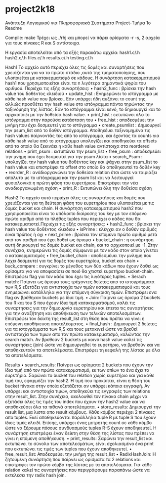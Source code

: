 # project2k18

Ανάπτυξη Λογισμικού για Πληροφοριακά Συστήματα
Project-Τμήμα 1ο
Readme

Compile:  make
Τρέχει ως ./rhj 
και μπορεί να πάρει ορίσματα -r -s, 2 αρχεία για τους πίνακες R και S αντίστοιχα. 

Η εργασία αποτελείται από τα εξής παρακάτω αρχεία:
hash1.c/.h
hash2.c/.h
files.c/.h
results.c/.h
testing.c/.h

Hash1
Το αρχείο αυτό περιέχει όλες τις δομές και συναρτήσεις που χρειάζονται για να το πρώτο στάδιο ,αυτό της τμηματοποίησης, που υλοποιείται με κατακερματισμό σε κάδους. Η συνάρτηση κατακερματισμού hash1 που χρησιμοποιείται είναι τα n λιγότερα σημαντικά ψηφία του αριθμού. Περιέχει τις εξής συναρτήσεις: 
    • hash2_func : βρίσκει την hash value του δοθέντος κλειδιού
    • update_hist : Ενημερώνει το ιστόγραμμα με κάθε hash value που βρίσκει. Εάν υπάρχει ήδη αυξάνει το count της, αλλιώς προσθέτει την hash value στο ιστόγραμμα πάντα τηρώντας την ταξινόμηση της λίστας. Εάν το ιστόγραμμα είναι κενό, το δημιουργεί και το αρχικοποιέι με την δοθείσα hash value.
    • print_hist : εκτυπώνει όλο το ιστόγραμμα στην παρούσα κατάσταση του
    • free_hist : αποδεσμέυει την μνήμη που έχει δεσμευτεί για το ιστόγραμμα
    • create_psumlist : Δημιουργεί την psum_list από το δοθέν ιστόγραμμα. Αποθηκέυει ταξινομημένα τις hash values παίρνοντάς τες από το ιστόγραμμα, και έχοντας τα counts για κάθε hash value από το ιστόγραμμα υπολογίζει και αποθηκεύει τα offsets από τα οποία θα ξεκινάει η κάθε hash value αντίστοιχα στα reordered relations
    • print_psum : εκτυπώνει την psum_list
    • free_psum : αποδεσμεύει την μνήμη που έχει δεσμευτεί για την psum λίστα
    • search_Psum : υπολογίζει την hash value του δοθέντος key και ψάχνει στην psum_list το hash value και επιστρέφει το offset στο οποίο θα αποθηκευτεί το δοθέν key
    • reorder_R : ανάδιοργανώνει την δοθείσα relation έτσι ώστε να ταιριάζει απόλυτα με το ιστόγραμμα και την psum list και να λειτουργεί φυσιολογικά η πρώτη φάση του ευρετήριου. Επιστρέφει την νέα αναδιοργανωμένη σχέση
    • print_R : Εκτυπώνει όλη την δοθείσα σχέση

Hash2
Το αρχείο αυτό περιέχει όλες τις συναρτήσεις και δομές που χρειάζονται για τη δεύτερη φάση του ευρετηρίου που υλοποιείται με τις δομές bucket και chain. Η συνάρτηση κατακερματισμού hash2 που χρησιμοποιείται είναι το υπόλοιπο διαίρεσης του key με τον επόμενο πρώτο αριθμό από το πλήθος tuples που περιέχει ο κάδος που θα κατακερματιστεί.Περιέχει τις εξής συναρτήσεις: 
    • hash2_func : βρίσκει την hash value του δοθέντος κλειδιου
    • isPrime : ελέγχει αν ο δοθέν αριθμός είναι πρώτος ή οχι
    • next_prime : βρίσκει τον επόμενο πρώτο αριθμό μετά από τον αριθμό που έχει δοθεί ως όρισμα
    • bucket_chain : η συνάρτηση αυτή δημιουργεί τις δομές bucket και chain, και τα αρχικοποιεί με -1. Στην συνέχεια, ενημερώνει τις δομές σύμφωνα με τον κάδο στον οποίο γίνεται ο κατακερματισμός
    • free_bucket_chain : αποδεσμέυει την μνλημη που λεχει δεσμευτεί για τις δομές του ευρετηρίου, bucket και chain
    • buck_compare : συγκρίνει το μέγεθος των δύο κάδων που έχουν δοθεί ως ορίσαμτα για να αποφασίσει σε ποιό θα χτιστεί ευρετήριο bucket-chain. Επιστρέφει flag για τον κάδο που έχει τις λιγότερες tuples.
    • Serach match: Παίρνει ως όρισμα τους τρέχοντες δείκτες απο τα ιστογράμματα των R,S εξετάζει για αντιστοιχία των τιμών κατακερματισμού και τους ενημερώνει κατάλληλα για την επόμενη σύγκριση τιμών. Επιστρέφει ενα flag αν βρέθηκαν buckets με ίδια τιμή.
    • Join: Παίρνει ως όρισμα 2 buckets του R και του S που έχουν ίδια τιμή κατακερματισμού, καλέι τις συναρτησεις για την δημιουργία ευρετηρίου και έπειτα τις συναρτήσεις για την αναζήτηση και αποθήκευση των τελικών αποτελεσμάτων. Επιστρέφει τον δείκτη της result_list στη θέση που πρέπει να γίνει η επόμενη αποθήκευση αποτελέσματος.
    • final_hash : Δημιουργεί 2 δείκτες για τα ιστογράμματα των R,S και τους μετακινεί ώστε να βρεθεί αντιστοιχία των τιμων απο τον πρώτο κατακερματισμό, καλώντας την search match. Αν βρεθούν 2 buckets με κοινό hash value καλεί τις συναρτήσεις (join) ώστε να δημιουργηθεί το ευρετήριο, να βρεθούν και να αποθηκευτούν τα αποτελέμσατα. Επιστρέφει τη κεφαλή της λίστας με όλα τα αποτελέσματα. 




Results
    •  search_results: Παίνρει ως ορίσματα 2 buckets που  έχουν την ίδια τιμή από τον πρώτο κατακερματισμό, εκ των οπίων το ένα έχει το ευρετήριο. Σαρώνει το bucket του relation χωρίς ευρετήριο και για κάθε τιμή του, εφαρμόζει την hash2. Η τιμή που προκύπτει, είναι η θέση του bucket πίνακα στην οποία εξετάζεται αν υπάρχει κάποια εγγραφή. Αν υπάρχει και αντιστοιχία τιμών, αποθηκεύει τις εγγραφές των relations στην result_list. Στην συνέχεια, ακολουθεί τον πίνακα chain μέχρι να εξετάσει όλες τις τιμές του index που έχουν την hash2 value και να αποθηκεύσει όλα τα πιθανά αποτελέσματα.
    • store_results: Δημιουργεί την result list, μια λιστα απο result κόμβους. Κάθε κόμβος περιέχει 2 πίνακες απο tuples. Εκεί αποθηκεύονται παράλληλα tuple R με tuple S που έχουν ίδιες τιμές κλειδί. Επίσης, υπάρχει ένας μετρητής count σε κάθε κόμβο ώστε να  ξέρουμε πόσους συνδυασμούς tuples R-S έχουν αποθηκευτεί. Η συνάρτηση επιστρέφει έναν δείκτη στην θέση της λίστας που πρέπει να γίνει η επόμενη αποθήκευση.
    •  print_results: Σαρώνει την result_list και εκτυπώνει το σύνολο των αποτελεσμάτων, είναι σχολιασμένο ένα print που εκτυπώνει τις τιμές των tuples που έχουν αποθηκευτεί.
    • free_result_list: Αποδεσμεύει την μνήμη της result_list
    • RadixHashJoin: Η ζητούμενη συνάρτηση που παίρνει ως ορίσματα τα 2 relations και επιστρέφει τον πρώτο κόμβο της λίστας με τα αποτελέσματα. Για κάθε relation καλεί τις συναρτήσεις που περιγράφουμε παραπάνω ώστε να εκτελέσει την radix hash join.   
